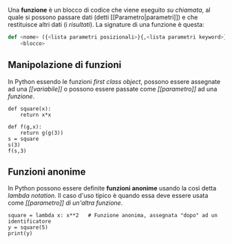 Una __funzione__ è un blocco di codice che viene eseguito _su chiamata_, al quale si possono passare dati (detti [[Parametro|parametri]]) e che restituisce altri dati (i _risultati_).
La signature di una funzione è questa:
```python
def <nome> ({<lista parametri posizionali>}{,<lista parametri keyword>}):
	<blocco>
```

## Manipolazione di funzioni
In Python essendo le funzioni _first class object_, possono essere assegnate ad una _[[variabile]]_ o possono essere passate come _[[parametro]]_ ad una _funzione_.
```jupyter
def square(x):
    return x*x

def f(g,x):
	return g(g(3))
s = square
s(3)
f(s,3)
```

## Funzioni anonime
In Python possono essere definite __funzioni anonime__ usando la così detta _lambda notation_.
Il caso d'uso tipico è quando essa deve essere usata come _[[parametro]] di un'altra funzione_.
```jupyter
square = lambda x: x**2   # Funzione anonima, assegnata "dopo" ad un identificatore
y = square(5)
print(y)
```
